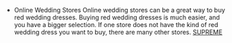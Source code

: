 * Online Wedding Stores Online wedding stores can be  a great way to buy red wedding dresses. Buying red wedding dresses is much easier, and you have a bigger selection. If one store does not have the kind of red wedding dress you want to buy, there are many other stores.
 <a href="http://www.accommodationauctions.com/shoesonlinejp.asp?cheap=shop/jp/p/soabed23.html" title="SUPREME">SUPREME</a>